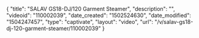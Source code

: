 {
    "title": "SALAV GS18-DJ\/120 Garment Steamer",
    "description": "",
    "videoid": "110002039",
    "date_created": "1502524630",
    "date_modified": "1504247457",
    "type": "captivate",
    "layout": "video",
    "url": "\/v\/salav-gs18-dj-120-garment-steamer\/110002039"
}